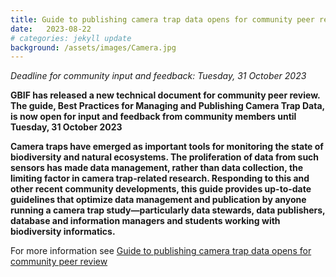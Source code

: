 ```yaml
---
title: Guide to publishing camera trap data opens for community peer review
date:   2023-08-22
# categories: jekyll update
background: /assets/images/Camera.jpg
---
```

*Deadline for community input and feedback: Tuesday, 31 October 2023*

**GBIF has released a new technical document for community peer review.
The guide, Best Practices for Managing and Publishing Camera Trap Data, 
is now open for input and feedback from community members until Tuesday, 31 October 2023**

**Camera traps have emerged as important tools for monitoring the state of biodiversity and natural ecosystems.
The proliferation of data from such sensors has made data management, rather than data collection, the limiting factor
in camera trap-related research. Responding to this and other recent community developments, this guide provides
up-to-date guidelines that optimize data management and publication by anyone running a camera trap study—particularly
data stewards, data publishers, database and information managers and students working with biodiversity informatics.**

For more information see [Guide to publishing camera trap data opens for community peer review](https://www.gbif.org/news/1tNrbZGtOLUw2rdUKsM8Se/guide-to-publishing-camera-trap-data-opens-for-community-peer-review)



